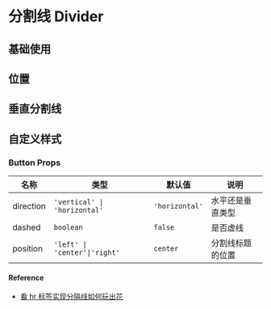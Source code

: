 # 分割线 Divider

## 基础使用

<demo src='./demos/basic.vue' />

## 位置

<demo src='./demos/position.vue' />

## 垂直分割线

<demo src='./demos/vertical.vue' />

## 自定义样式

<demo src='./demos/custom.vue' />

### Button Props

| 名称      | 类型                          | 默认值         | 说明             |
| --------- | ----------------------------- | -------------- | ---------------- |
| direction | `'vertical' \| 'horizontal'`  | `'horizontal'` | 水平还是垂直类型 |
| dashed    | `boolean`                     | `false`        | 是否虚线         |
| position  | `'left' \| 'center'\|'right'` | `center`       | 分割线标题的位置 |

#### Reference

- [看 hr 标签实现分隔线如何玩出花](https://www.zhangxinxu.com/wordpress/2021/05/css-html-hr/)

